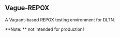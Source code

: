 ## Vague-REPOX ##

A Vagrant-based REPOX testing environment for DLTN.

**Note: ** not intended for production!

